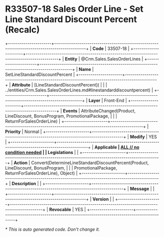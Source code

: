 ﻿---
erp.type: front-end-business-rule
erp.entity: Crm.Sales.SalesOrderLines
---

# R33507-18 Sales Order Line - Set Line Standard Discount Percent (Recalc)
+----------------------+----------------------------------------------------------------------------------------------+
| **Code**             | 33507-18                                                                                     |
+----------------------+----------------------------------------------------------------------------------------------+
| **Entity**           | @Crm.Sales.SalesOrderLines                                                                   |
+----------------------+----------------------------------------------------------------------------------------------+
| **Name**             | SetLineStandardDiscountPercent                                                               |
+----------------------+----------------------------------------------------------------------------------------------+
| **Attribute**        | [LineStandardDiscountPercent](                                                               |
|                      | ../entities/Crm.Sales.SalesOrderLines.md#linestandarddiscountpercent)                        |
+----------------------+----------------------------------------------------------------------------------------------+
| **Layer**            | Front-End                                                                                    |
+----------------------+----------------------------------------------------------------------------------------------+
| **Events**           | AttributeChanged(Product, LineDiscount, BonusProgram, PromotionalPackage,                    |
|                      | ReturnForSalesOrderLine)                                                                     |
+----------------------+----------------------------------------------------------------------------------------------+
| **Priority**         | Normal                                                                                       |
+----------------------+----------------------------------------------------------------------------------------------+
| **Modify**           | YES                                                                                          |
+----------------------+----------------------------------------------------------------------------------------------+
| **Applicable         | [ALL // no condition needed](xref:applicable-legislations)                                   |
| Legislations**       |                                                                                              |
+----------------------+----------------------------------------------------------------------------------------------+
| **Action**           | Convert(DetermineLineStandardDiscountPercent(Product, LineDiscount, BonusProgram,            |
|                      | PromotionalPackage, ReturnForSalesOrderLine), Object)                                        |
+----------------------+----------------------------------------------------------------------------------------------+
| **Description**      |                                                                                              |
+----------------------+----------------------------------------------------------------------------------------------+
| **Message**          |                                                                                              |
+----------------------+----------------------------------------------------------------------------------------------+
| **Version**          |                                                                                              |
+----------------------+----------------------------------------------------------------------------------------------+
| **Revocable**        | YES                                                                                          |
+----------------------+----------------------------------------------------------------------------------------------+

*\* This is auto generated code. Don't change it.*
